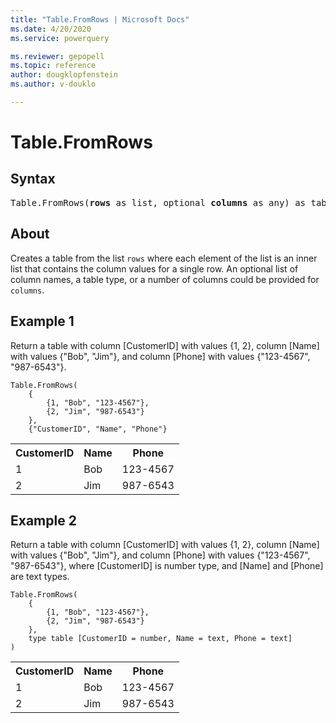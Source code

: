 ```yaml
---
title: "Table.FromRows | Microsoft Docs"
ms.date: 4/20/2020
ms.service: powerquery

ms.reviewer: gepopell
ms.topic: reference
author: dougklopfenstein
ms.author: v-douklo

---
```

# Table.FromRows

## Syntax

<pre>
Table.FromRows(<b>rows</b> as list, optional <b>columns</b> as any) as table
</pre>

## About  
Creates a table from the list `rows` where each element of the list is an inner list that contains the column values for a single row. An optional list of column names, a table type, or a number of columns could be provided for `columns`.

## Example 1
Return a table with column [CustomerID] with values {1, 2}, column [Name] with values {"Bob", "Jim"}, and column [Phone] with values {"123-4567", "987-6543"}.

```powerquery-m
Table.FromRows(
    {
        {1, "Bob", "123-4567"},
        {2, "Jim", "987-6543"}
    },
    {"CustomerID", "Name", "Phone"}

```

<table> <tr> <th>CustomerID</th> <th>Name</th> <th>Phone</th> </tr> <tr> <td>1</td> <td>Bob</td> <td>123-4567</td> </tr> <tr> <td>2</td> <td>Jim</td> <td>987-6543</td> </tr> </table>

## Example 2
Return a table with column [CustomerID] with values {1, 2}, column [Name] with values {"Bob", "Jim"}, and column [Phone] with values {"123-4567", "987-6543"}, where [CustomerID] is number type, and [Name] and [Phone] are text types.

```powerquery-m
Table.FromRows(
    {
        {1, "Bob", "123-4567"},
        {2, "Jim", "987-6543"}
    },
    type table [CustomerID = number, Name = text, Phone = text]
)
```

<table> <tr> <th>CustomerID</th> <th>Name</th> <th>Phone</th> </tr> <tr> <td>1</td> <td>Bob</td> <td>123-4567</td> </tr> <tr> <td>2</td> <td>Jim</td> <td>987-6543</td> </tr> </table>
